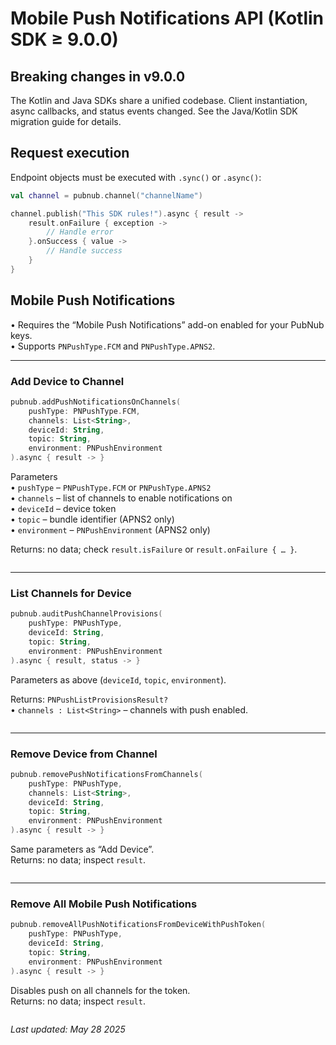 # Mobile Push Notifications API (Kotlin SDK ≥ 9.0.0)

## Breaking changes in v9.0.0
The Kotlin and Java SDKs share a unified codebase. Client instantiation, async callbacks, and status events changed. See the Java/Kotlin SDK migration guide for details.

## Request execution
Endpoint objects must be executed with `.sync()` or `.async()`:

```kotlin
val channel = pubnub.channel("channelName")

channel.publish("This SDK rules!").async { result ->
    result.onFailure { exception ->
        // Handle error
    }.onSuccess { value ->
        // Handle success
    }
}
```

## Mobile Push Notifications

• Requires the “Mobile Push Notifications” add-on enabled for your PubNub keys.  
• Supports `PNPushType.FCM` and `PNPushType.APNS2`.

---

### Add Device to Channel

```kotlin
pubnub.addPushNotificationsOnChannels(
    pushType: PNPushType.FCM,
    channels: List<String>,
    deviceId: String,
    topic: String,
    environment: PNPushEnvironment
).async { result -> }
```

Parameters  
• `pushType` – `PNPushType.FCM` or `PNPushType.APNS2`  
• `channels` – list of channels to enable notifications on  
• `deviceId` – device token  
• `topic` – bundle identifier (APNS2 only)  
• `environment` – `PNPushEnvironment` (APNS2 only)

Returns: no data; check `result.isFailure` or `result.onFailure { … }`.

```kotlin

```

---

### List Channels for Device

```kotlin
pubnub.auditPushChannelProvisions(
    pushType: PNPushType,
    deviceId: String,
    topic: String,
    environment: PNPushEnvironment
).async { result, status -> }
```

Parameters as above (`deviceId`, `topic`, `environment`).

Returns: `PNPushListProvisionsResult?`  
• `channels : List<String>` – channels with push enabled.

```kotlin

```

---

### Remove Device from Channel

```kotlin
pubnub.removePushNotificationsFromChannels(
    pushType: PNPushType,
    channels: List<String>,
    deviceId: String,
    topic: String,
    environment: PNPushEnvironment
).async { result -> }
```

Same parameters as “Add Device”.  
Returns: no data; inspect `result`.

```kotlin

```

---

### Remove All Mobile Push Notifications

```kotlin
pubnub.removeAllPushNotificationsFromDeviceWithPushToken(
    pushType: PNPushType,
    deviceId: String,
    topic: String,
    environment: PNPushEnvironment
).async { result -> }
```

Disables push on all channels for the token.  
Returns: no data; inspect `result`.

```kotlin

```

_Last updated: May 28 2025_